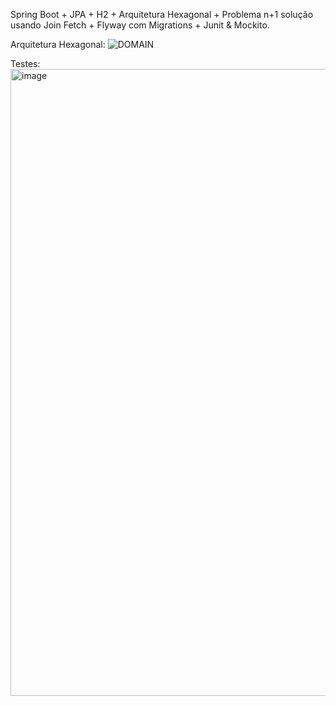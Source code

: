 Spring Boot + JPA + H2 + Arquitetura Hexagonal + Problema n+1 solução usando Join Fetch + Flyway com Migrations + Junit & Mockito.

Arquitetura Hexagonal:
![DOMAIN](https://github.com/pietroBragaAquinoJunior/hexagonal/assets/85259321/af1990ae-2c0b-4b1d-9a7f-e938e20bb450)

Testes:
<img width="1893" height="1003" alt="image" src="https://github.com/user-attachments/assets/98f31f02-9b0e-4ffb-be5b-f04fb0724edc" />
